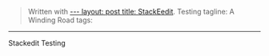 


> Written with [---
layout: post
title: StackEedit](https://stackedit.io/). Testing
tagline: A Winding Road
tags:
---

Stackedit Testing
<!--stackedit_data:
eyJoaXN0b3J5IjpbLTI4NTI4MjgyMSw3MzA5OTgxMTZdfQ==
-->
